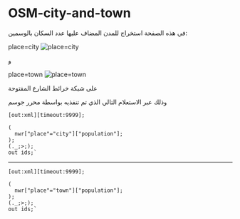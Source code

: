 # OSM-city-and-town
في هذه الصفحة استخراج للمدن المضاف عليها عدد السكان بالوسمين:

place=city
![place=city](https://github.com/abdullahO2/OSM-city-and-town/blob/main/place%3Dcity.png)

و

place=town
![place=town](https://github.com/abdullahO2/OSM-city-and-town/blob/main/place%3Dtown.png)

على شبكة خرائط الشارع المفتوحة

وذلك عبر الاستعلام التالي الذي تم تنفذيه بواسطة محرر جوسم

```
[out:xml][timeout:9999];

(
  nwr["place"="city"]["population"];
);
(._;>;);
out ids;`
```
--------------------------------------
```
[out:xml][timeout:9999];

(
  nwr["place"="town"]["population"];
);
(._;>;);
out ids;`
```
